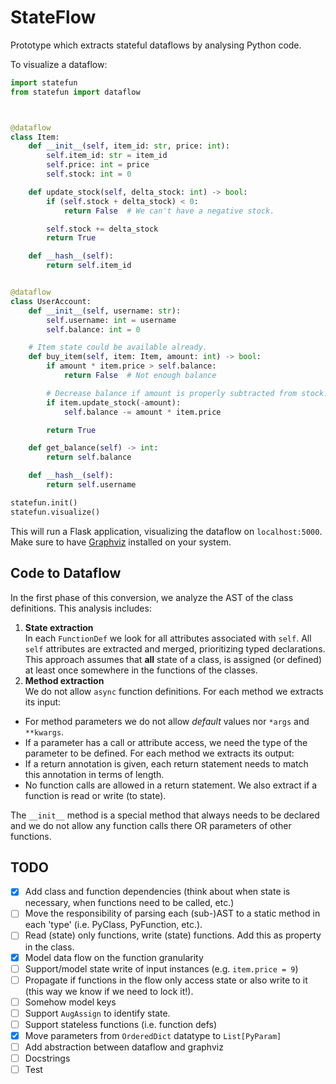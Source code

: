 # StateFlow
Prototype which extracts stateful dataflows by analysing Python code. 

To visualize a dataflow:
```python
import statefun
from statefun import dataflow



@dataflow
class Item:
    def __init__(self, item_id: str, price: int):
        self.item_id: str = item_id
        self.price: int = price
        self.stock: int = 0

    def update_stock(self, delta_stock: int) -> bool:
        if (self.stock + delta_stock) < 0:
            return False  # We can't have a negative stock.

        self.stock += delta_stock
        return True

    def __hash__(self):
        return self.item_id


@dataflow
class UserAccount:
    def __init__(self, username: str):
        self.username: int = username
        self.balance: int = 0

    # Item state could be available already.
    def buy_item(self, item: Item, amount: int) -> bool:
        if amount * item.price > self.balance:
            return False  # Not enough balance

        # Decrease balance if amount is properly subtracted from stock.
        if item.update_stock(-amount):
            self.balance -= amount * item.price

        return True

    def get_balance(self) -> int:
        return self.balance

    def __hash__(self):
        return self.username

statefun.init()
statefun.visualize()
```

This will run a Flask application, visualizing the dataflow on `localhost:5000`. Make sure to have [Graphviz](https://graphviz.org/) installed on your system.

## Code to Dataflow
In the first phase of this conversion, we analyze the AST of the class definitions. This analysis includes:
1. **State extraction**   
In each `FunctionDef` we look for all attributes associated with `self`. All `self` attributes are extracted and merged, prioritizing typed declarations.
This approach assumes that __all__ state of a class, is assigned (or defined) at least once somewhere in the functions of the classes.
2. **Method extraction**   
We do not allow `async` function definitions.
For each method we extracts its input:
 - For method parameters we do not allow _default_ values nor `*args` and `**kwargs`.
 - If a parameter has a call or attribute access, we need the type of the parameter to be defined.
For each method we extracts its output:
 - If a return annotation is given, each return statement needs to match this annotation in terms of length.
 - No function calls are allowed in a return statement. 
We also extract if a function is read or write (to state). 

The `__init__` method is a special method that always needs to be declared and we do not allow any function calls there OR parameters of other functions.

## TODO
- [x] Add class and function dependencies (think about when state is necessary, when functions need to be called, etc.)
- [ ] Move the responsibility of parsing each (sub-)AST to a static method in each 'type' (i.e. PyClass, PyFunction, etc.).
- [ ] Read (state) only functions, write (state) functions. Add this as property in the class.
- [x] Model data flow on the function granularity
- [ ] Support/model state write of input instances (e.g. `item.price = 9`)
- [ ] Propagate if functions in the flow only access state or also write to it (this way we know if we need to lock it!). 
- [ ] Somehow model keys
- [ ] Support `AugAssign` to identify state. 
- [ ] Support stateless functions (i.e. function defs)
- [x] Move parameters from `OrderedDict` datatype to `List[PyParam]`  
- [ ] Add abstraction between dataflow and graphviz
- [ ] Docstrings
- [ ] Test
